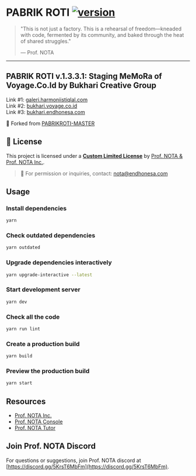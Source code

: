 # PABRIK ROTI [![version](https://img.shields.io/badge/version-1.3.3.1-blue)](https://github.com/myreceiptt/pabrikroti-bukhari/releases/tag/v.1.3.3.1)

> "This is not just a factory. This is a rehearsal of freedom—kneaded with code, fermented by its community, and baked through the heat of shared struggles."
>
> — Prof. NOTA

---

## PABRIK ROTI v.1.3.3.1: Staging MeMoRa of Voyage.Co.Id by Bukhari Creative Group

Link #1: [galeri.harmoniistiqlal.com](https://galeri.harmoniistiqlal.com/)  
Link #2: [bukhari.voyage.co.id](https://bukhari.voyage.co.id/)  
Link #3: [bukhari.endhonesa.com](https://bukhari.endhonesa.com/)

🧬 Forked from [PABRIKROTI-MASTER](https://github.com/myreceiptt/pabrikroti-master/tree/bukhari)

## 📜 License

This project is licensed under a [**Custom Limited License**](./LICENSE) by [Prof. NOTA & Prof. NOTA Inc.](https://nota.endhonesa.com/).

> 📩 For permission or inquiries, contact: [nota@endhonesa.com](mailto:nota@endhonesa.com)

## Usage

### Install dependencies

```bash
yarn
```

### Check outdated dependencies

```bash
yarn outdated
```

### Upgrade dependencies interactively

```bash
yarn upgrade-interactive --latest
```

### Start development server

```bash
yarn dev
```

### Check all the code

```bash
yarn run lint
```

### Create a production build

```bash
yarn build
```

### Preview the production build

```bash
yarn start
```

## Resources

- [Prof. NOTA Inc.](https://nota.endhonesa.com/)
- [Prof. NOTA Console](https://prompt.endhonesa.com/)
- [Prof. NOTA Tutor](https://baca.endhonesa.com/)

## Join Prof. NOTA Discord

For questions or suggestions, join Prof. NOTA discord at [https://discord.gg/5KrsT6MbFm](https://discord.gg/5KrsT6MbFm).
